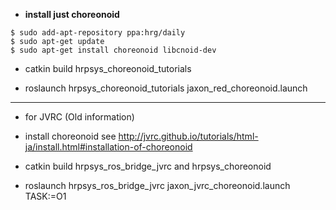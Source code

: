 - **install just choreonoid**
```
$ sudo add-apt-repository ppa:hrg/daily
$ sudo apt-get update
$ sudo apt-get install choreonoid libcnoid-dev
```

- catkin build hrpsys_choreonoid_tutorials

- roslaunch hrpsys_choreonoid_tutorials jaxon_red_choreonoid.launch

---

- for JVRC (Old information)
- install choreonoid see http://jvrc.github.io/tutorials/html-ja/install.html#installation-of-choreonoid  

- catkin build hrpsys_ros_bridge_jvrc and hrpsys_choreonoid

- roslaunch hrpsys_ros_bridge_jvrc jaxon_jvrc_choreonoid.launch TASK:=O1
